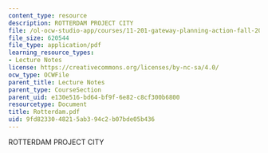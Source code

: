 ```yaml
---
content_type: resource
description: ROTTERDAM PROJECT CITY
file: /ol-ocw-studio-app/courses/11-201-gateway-planning-action-fall-2002/9fd8233048215ab394c2b07bde05b436_Rotterdam.pdf
file_size: 620544
file_type: application/pdf
learning_resource_types:
- Lecture Notes
license: https://creativecommons.org/licenses/by-nc-sa/4.0/
ocw_type: OCWFile
parent_title: Lecture Notes
parent_type: CourseSection
parent_uid: e130e516-bd64-bf9f-6e82-c8cf300b6800
resourcetype: Document
title: Rotterdam.pdf
uid: 9fd82330-4821-5ab3-94c2-b07bde05b436
---
```

ROTTERDAM PROJECT CITY